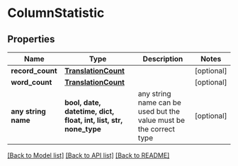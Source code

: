 # ColumnStatistic


## Properties
Name | Type | Description | Notes
------------ | ------------- | ------------- | -------------
**record_count** | [**TranslationCount**](TranslationCount.md) |  | [optional] 
**word_count** | [**TranslationCount**](TranslationCount.md) |  | [optional] 
**any string name** | **bool, date, datetime, dict, float, int, list, str, none_type** | any string name can be used but the value must be the correct type | [optional]

[[Back to Model list]](../README.md#documentation-for-models) [[Back to API list]](../README.md#documentation-for-api-endpoints) [[Back to README]](../README.md)


